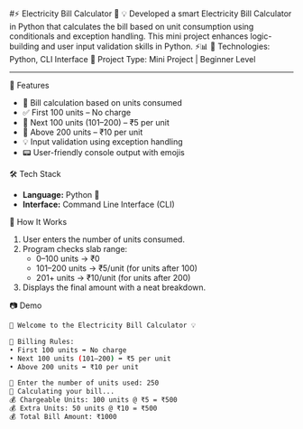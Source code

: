 #⚡ Electricity Bill Calculator 🔢
💡 Developed a smart Electricity Bill Calculator in Python that calculates the bill based on unit consumption using conditionals and exception handling. This mini project enhances logic-building and user input validation skills in Python. ⚡📊  🐍 Technologies: Python, CLI Interface 📂 Project Type: Mini Project | Beginner Level

---

🚀 Features

- 🧾 Bill calculation based on units consumed
- ✅ First 100 units – No charge
- 💸 Next 100 units (101–200) – ₹5 per unit
- 🔺 Above 200 units – ₹10 per unit
- 💡 Input validation using exception handling
- 📟 User-friendly console output with emojis



 🛠️ Tech Stack

- **Language:** Python 🐍  
- **Interface:** Command Line Interface (CLI)



🎯 How It Works

1. User enters the number of units consumed.
2. Program checks slab range:
   - 0–100 units → ₹0
   - 101–200 units → ₹5/unit (for units after 100)
   - 201+ units → ₹10/unit (for units after 200)
3. Displays the final amount with a neat breakdown.



 📷 Demo

```bash
🔌 Welcome to the Electricity Bill Calculator 💡

📄 Billing Rules:
• First 100 units ➡️ No charge
• Next 100 units (101–200) ➡️ ₹5 per unit
• Above 200 units ➡️ ₹10 per unit

🔢 Enter the number of units used: 250
🧮 Calculating your bill...
💰 Chargeable Units: 100 units @ ₹5 = ₹500
💰 Extra Units: 50 units @ ₹10 = ₹500
💰 Total Bill Amount: ₹1000
